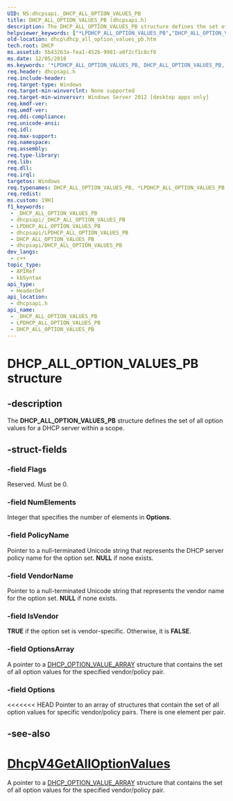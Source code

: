 ```yaml
---
UID: NS:dhcpsapi._DHCP_ALL_OPTION_VALUES_PB
title: DHCP_ALL_OPTION_VALUES_PB (dhcpsapi.h)
description: The DHCP_ALL_OPTION_VALUES_PB structure defines the set of all option values for a DHCP server within a scope.
helpviewer_keywords: ["*LPDHCP_ALL_OPTION_VALUES_PB","DHCP_ALL_OPTION_VALUES_PB","DHCP_ALL_OPTION_VALUES_PB structure [DHCP]","LPDHCP_ALL_OPTION_VALUES_PB","LPDHCP_ALL_OPTION_VALUES_PB structure pointer [DHCP]","dhcp.dhcp_all_option_values_pb","dhcpsapi/DHCP_ALL_OPTION_VALUES_PB","dhcpsapi/LPDHCP_ALL_OPTION_VALUES_PB"]
old-location: dhcp\dhcp_all_option_values_pb.htm
tech.root: DHCP
ms.assetid: 5b43263a-fea1-452b-9981-a0f2cf1c8cf0
ms.date: 12/05/2018
ms.keywords: '*LPDHCP_ALL_OPTION_VALUES_PB, DHCP_ALL_OPTION_VALUES_PB, DHCP_ALL_OPTION_VALUES_PB structure [DHCP], LPDHCP_ALL_OPTION_VALUES_PB, LPDHCP_ALL_OPTION_VALUES_PB structure pointer [DHCP], dhcp.dhcp_all_option_values_pb, dhcpsapi/DHCP_ALL_OPTION_VALUES_PB, dhcpsapi/LPDHCP_ALL_OPTION_VALUES_PB'
req.header: dhcpsapi.h
req.include-header: 
req.target-type: Windows
req.target-min-winverclnt: None supported
req.target-min-winversvr: Windows Server 2012 [desktop apps only]
req.kmdf-ver: 
req.umdf-ver: 
req.ddi-compliance: 
req.unicode-ansi: 
req.idl: 
req.max-support: 
req.namespace: 
req.assembly: 
req.type-library: 
req.lib: 
req.dll: 
req.irql: 
targetos: Windows
req.typenames: DHCP_ALL_OPTION_VALUES_PB, *LPDHCP_ALL_OPTION_VALUES_PB
req.redist: 
ms.custom: 19H1
f1_keywords:
 - _DHCP_ALL_OPTION_VALUES_PB
 - dhcpsapi/_DHCP_ALL_OPTION_VALUES_PB
 - LPDHCP_ALL_OPTION_VALUES_PB
 - dhcpsapi/LPDHCP_ALL_OPTION_VALUES_PB
 - DHCP_ALL_OPTION_VALUES_PB
 - dhcpsapi/DHCP_ALL_OPTION_VALUES_PB
dev_langs:
 - c++
topic_type:
 - APIRef
 - kbSyntax
api_type:
 - HeaderDef
api_location:
 - dhcpsapi.h
api_name:
 - _DHCP_ALL_OPTION_VALUES_PB
 - LPDHCP_ALL_OPTION_VALUES_PB
 - DHCP_ALL_OPTION_VALUES_PB
---
```


# DHCP_ALL_OPTION_VALUES_PB structure


## -description

The <b>DHCP_ALL_OPTION_VALUES_PB</b> structure defines the set of all option values for a DHCP server within a scope.

## -struct-fields

### -field Flags

Reserved. Must be 0.

### -field NumElements

Integer that specifies the number of elements in <b>Options</b>.

### -field PolicyName

Pointer to a null-terminated Unicode string that represents the DHCP server policy name for the option set. <b>NULL</b> if none exists.

### -field VendorName

Pointer to a null-terminated Unicode string that represents the vendor name  for the option set. <b>NULL</b> if none exists.

### -field IsVendor

<b>TRUE</b> if the option set is vendor-specific. Otherwise, it is <b>FALSE</b>.

### -field OptionsArray

A pointer to a <a href="/windows/desktop/api/dhcpsapi/ns-dhcpsapi-dhcp_option_value_array">DHCP_OPTION_VALUE_ARRAY</a> structure that contains the set of all option values for the specified vendor/policy pair.

### -field Options

<<<<<<< HEAD
Pointer to an array of structures that contain the set of all option values for specific vendor/policy pairs. There is one element per pair.

## -see-also

<a href="/previous-versions/windows/desktop/api/dhcpsapi/nf-dhcpsapi-dhcpv4getalloptionvalues">DhcpV4GetAllOptionValues</a>
=======
A pointer to a <a href="/windows/desktop/api/dhcpsapi/ns-dhcpsapi-dhcp_option_value_array">DHCP_OPTION_VALUE_ARRAY</a> structure that contains the set of all option values for the specified vendor/policy pair.

